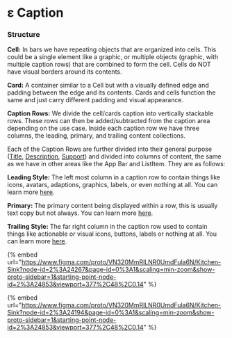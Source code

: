 # ε Caption

### Structure

**Cell:** In bars we have repeating objects that are organized into cells. This could be a single element like a graphic, or multiple objects (graphic, with multiple caption rows) that are combined to form the cell. Cells do NOT have visual borders around its contents.

**Card:** A container similar to a Cell but with a visually defined edge and padding between the edge and its contents. Cards and cells function the same and just carry different padding and visual appearance.

**Caption Rows:** We divide the cell/cards caption into vertically stackable rows. These rows can then be added/subtracted from the caption area depending on the use case. Inside each caption row we have three columns, the leading, primary, and trailing content collections.

Each of the Caption Rows are further divided into their general purpose ([Title](https://github.com/able-app/docs/blob/57a78e2f25b43d8f5e72755f1e2740d12a2998ee/controls/%CE%B5%20elements/caption/cap-title.md), [Description](https://github.com/able-app/docs/blob/57a78e2f25b43d8f5e72755f1e2740d12a2998ee/controls/%CE%B5%20elements/caption/cap-descript.md), [Support](https://github.com/able-app/docs/blob/57a78e2f25b43d8f5e72755f1e2740d12a2998ee/controls/%CE%B5%20elements/caption/cap-support.md)) and divided into columns of content, the same as we have in other areas like the App Bar and ListItem. They are as follows:

**Leading Style:** The left most column in a caption row to contain things like icons, avatars, adaptions, graphics, labels, or even nothing at all. You can learn more [here](https://github.com/able-app/docs/blob/57a78e2f25b43d8f5e72755f1e2740d12a2998ee/controls/%CE%B5%20elements/caption/capcon-leading.md).

**Primary:** The primary content being displayed within a row, this is usually text copy but not always. You can learn more [here](https://github.com/able-app/docs/blob/57a78e2f25b43d8f5e72755f1e2740d12a2998ee/controls/%CE%B5%20elements/caption/capcon-primary.md).

**Trailing Style:** The far right column in the caption row used to contain things like actionable or visual icons, buttons, labels or nothing at all. You can learn more [here](https://github.com/able-app/docs/blob/57a78e2f25b43d8f5e72755f1e2740d12a2998ee/controls/%CE%B5%20elements/caption/capcon-trailing.md).

{% embed url="https://www.figma.com/proto/VN320MmRlLNR0UmdFula6N/Kitchen-Sink?node-id=2%3A24267&page-id=0%3A1&scaling=min-zoom&show-proto-sidebar=1&starting-point-node-id=2%3A24853&viewport=377%2C48%2C0.14" %}

{% embed url="https://www.figma.com/proto/VN320MmRlLNR0UmdFula6N/Kitchen-Sink?node-id=2%3A24194&page-id=0%3A1&scaling=min-zoom&show-proto-sidebar=1&starting-point-node-id=2%3A24853&viewport=377%2C48%2C0.14" %}
